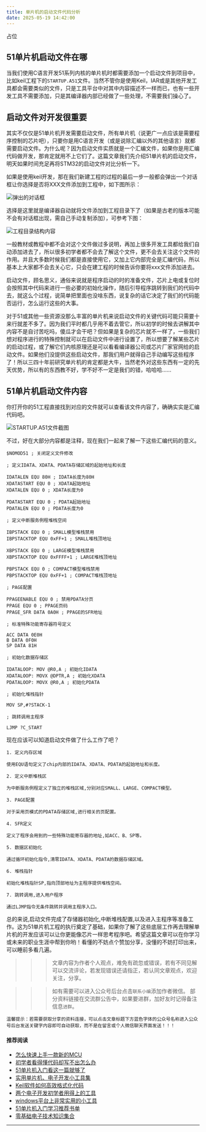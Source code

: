 ```yaml
---
title: 单片机的启动文件代码分析
date: 2025-05-19 14:42:00
---
```


占位
## 51单片机启动文件在哪
当我们使用C语言开发51系列内核的单片机时都需要添加一个启动文件到项目中，比如keil工程下的`STARTUP.A51`文件。当然不管你是使用Keil，IAR或是其他开发工具都会需要类似的文件，只是工具平台中对其中内容描述不一样而已，也有一些开发工具不需要添加，只是其编译器内部已经做了一些处理，不需要我们操心了。

## 启动文件对开发很重要
其实不仅仅是51单片机开发需要启动文件，所有单片机（说更广一点应该是需要程序控制的芯片吧），只要你是用C语言开发（或是说除汇编以外的其他语言）就都需要启动文件。为什么呢？因为启动文件实质就是一个汇编文件，如果你是用汇编代码做开发，那肯定就用不上它们了。这篇文章我们先介绍51单片机的启动文件，明天如果时间充足再将STM32的启动文件对比分析一下。

如果是使用keil开发，那在我们新建工程的过程的最后一步一般都会弹出一个对话框让你选择是否将XXX文件添加到工程中，如下图所示：

![弹出的对话框](https://files.mdnice.com/user/38598/9d5b4371-1904-4e5d-9093-a73aa5254c88.png)

选择是这里就是编译器自动就将文件添加到工程目录下了（如果是古老的版本可能不会有对话框出现，需自己手动复制添加），可参考下图：

![工程目录结构内容](https://files.mdnice.com/user/38598/a591d2c7-352b-45b5-9039-f9f8de14a4e2.png)

一般教材或教程中都不会对这个文件做过多说明，再加上很多开发工具都给我们自动添加进去了，所以很多初学者都不会去了解这个文件，更不会去关注这个文件的作用。并且大多数时候我们都是直接使用它，又加上它内部完全是汇编代码，所以基本上大家都不会去关心它，只会在建工程的时候告诉你要将xxx文件添加进去。

启动文件，顾名思义，通俗来说就是程序启动的时的准备文件，芯片上电或复位时会按照其中代码来进行一些必要的初始化操作，随后引导程序跳转到我们的代码中去，就这么个过程，说简单把里面也没啥东西，说复杂的话它决定了我们的代码能否运行，怎么运行这些的大事。

对于51或其他一些资源没那么丰富的单片机来说启动文件的关键代码可能只需要十来行就差不多了。因为我们平时都几乎用不着去管它，所以初学的时候去讲解其中内容不是自讨苦吃吗，傻瓜才会干吧？但如果是复杂的芯片就不一样了，一些我们想对程序进行的特殊控制就可以在启动文件中进行设置了，所以想要了解某些芯片的启动过程，或了解它们内核原理还是可以看看编译器公司或芯片厂家官网给的启动文件。如果他们没提供这些启动文件，那我们用户就得自己手动编写这些程序了！所以三四十年前研究单片机的肯定都是大牛，当然老外对这些东西有一定的先天优势，所以有的东西教不好，学不好不一定是我们的错，哈哈哈……

## 51单片机启动文件内容
你打开你的51工程直接找到对应的文件就可以查看该文件内容了，确确实实是汇编代码吧。

![STARTUP.A51文件截图](https://files.mdnice.com/user/38598/8280dbd6-7d9a-49c2-940e-7992b0357a8b.png)

不过，好在大部分内容都是注释，现在我们一起来了解一下这些汇编代码的意义。

```assembly
$NOMOD51 ; 关闭定义文件修改

; 定义IDATA、XDATA、PDATA存储区域的起始地址和长度

IDATALEN EQU 80H ; IDATA长度为80H
XDATASTART EQU 0 ; XDATA起始地址
XDATALEN EQU 0 ; XDATA长度为0

PDATASTART EQU 0 ; PDATA起始地址 
PDATALEN EQU 0 ; PDATA长度为0

; 定义中断服务例程堆栈空间

IBPSTACK EQU 0 ; SMALL模型堆栈禁用
IBPSTACKTOP EQU 0xFF+1 ; SMALL堆栈顶地址 

XBPSTACK EQU 0 ; LARGE模型堆栈禁用
XBPSTACKTOP EQU 0xFFFF+1 ; LARGE堆栈顶地址

PBPSTACK EQU 0 ; COMPACT模型堆栈禁用
PBPSTACKTOP EQU 0xFF+1 ; COMPACT堆栈顶地址

; PAGE配置

PPAGEENABLE EQU 0 ; 禁用PDATA分页
PPAGE EQU 0 ; PPAGE页码
PPAGE_SFR DATA 0A0H ; PPAGE的SFR地址

; 标准特殊功能寄存器符号定义

ACC DATA 0E0H 
B DATA 0F0H
SP DATA 81H 

; 初始化数据存储区 

IDATALOOP: MOV @R0,A ; 初始化IDATA
XDATALOOP: MOVX @DPTR,A ; 初始化XDATA
PDATALOOP: MOVX @R0,A ; 初始化PDATA

; 初始化堆栈指针

MOV SP,#?STACK-1

; 跳转调用主程序

LJMP ?C_START
```

现在应该可以知道启动文件做了什么工作了吧？
````
1. 定义内存区域

使用EQU语句定义了chip内部的IDATA、XDATA、PDATA的起始地址和长度。

2. 定义中断堆栈区

为中断服务例程定义了独立的堆栈区域,分别对应SMALL、LARGE、COMPACT模型。

3. PAGE配置

对于采用页模式的PDATA存储区域,进行相关的页配置。

4. SFR定义

定义了程序会用到的一些特殊功能寄存器的地址,如ACC、B、SP等。

5. 数据区初始化

通过循环初始化指令,清零IDATA、XDATA、PDATA的数据存储区域。

6. 堆栈指针

初始化堆栈指针SP,指向顶部地址为主程序提供堆栈空间。

7. 跳转调用,进入用户程序

通过LJMP指令无条件跳转并调用主程序入口。

````
总的来说,启动文件完成了存储器初始化,中断堆栈配置,以及进入主程序等准备工作。这为51单片机工程的执行奠定了基础，如果你了解了这些底层工作再去理解单片机的开发应该可以让你更能像芯片一样思考程序吧。希望这篇文章可以在你学习或未来的职业生涯中帮到你哟！看懂的不妨点个赞加分享，没懂的不妨打印出来，可以睡前多看几遍。

>>>文章内容为作者个人观点，难免有疏忽或错误，若有不同见解可以交流评论，若发现错误还请指正，若认同文章观点，欢迎关注，分享。

>>>如有需要可以进入公众号后台点击`联系小编`添加作者微信。
部分资料链接在交流群公告中，如果要进群，加好友时记得备注信息`进群`。

`温馨提示：若需要获取分享的资料连接，可以点击文章标题下方蓝色字体的公众号名称进入公众号后台发送关键字内容即可自动获取，而不是在留言或个人微信聊天界面发送！！！`

#### 推荐阅读
- [怎么快速上手一款新的MCU](https://mp.weixin.qq.com/s?__biz=MzI1OTQ4MTg4Ng==&mid=2247485581&idx=1&sn=b36e6536717774f7931c7aa93d5b237a&chksm=ea7900fcdd0e89ea0db13737720edc996fcb3fdbab3e43b4a92316240ac66d4b5a8bf9a07e78&token=466212876&lang=zh_CN#rd)
- [初学者看得懂代码却写不出怎么办](https://mp.weixin.qq.com/s?__biz=MzI1OTQ4MTg4Ng==&mid=2247485862&idx=1&sn=830ede5ac467c8d396adfbea141f0526&chksm=ea7901d7dd0e88c1e8e5396305ab83c6fbd884cf356ad64c54463230364e865a1659f193dd1f&token=63320980&lang=zh_CN#rd)
- [51单片机入门看这一篇就够了](https://mp.weixin.qq.com/s?__biz=MzI1OTQ4MTg4Ng==&mid=2247485523&idx=1&sn=b7fcd1b86e2467d6f03b1a520c39bb06&chksm=ea790022dd0e893452c4994fa16d63111b16d9878c303712f695b58b7af360b7b18c1ed4b201&token=1711068967&lang=zh_CN#rd)
- [实用单片机、电子开发小工具集](https://mp.weixin.qq.com/s?__biz=MzI1OTQ4MTg4Ng==&mid=2247485606&idx=1&sn=2b433faa2e436fc762dc538c9cf3fe14&chksm=ea7900d7dd0e89c169f8948ff3d423016c8f51f1c914eb7b0d20cba8145b9ffa54815915d67b&token=1580674001&lang=zh_CN#rd)
- [Keil软件如何高效格式化代码](https://mp.weixin.qq.com/s?__biz=MzI1OTQ4MTg4Ng==&mid=2247485572&idx=1&sn=17cefa35d9d660083d419a7e9b6db6f7&chksm=ea7900f5dd0e89e35b65ba26354cc69ad24f686d8e18abd34e0932567a9345e8c9ed653eee6b&token=1711068967&lang=zh_CN#rd)
- [两个电子开发初学者用得上的工具](https://mp.weixin.qq.com/s?__biz=MzI1OTQ4MTg4Ng==&mid=2247485987&idx=1&sn=106e52add61999ae4bddd8b28c7ed2b1&chksm=ea790252dd0e8b44e36e26f20153b1bd73a0fff98ef3c50330358435a9dfac2d97e04a30d59e&token=63320980&lang=zh_CN#rd)
- [windows平台上非常实用的小工具](https://mp.weixin.qq.com/s?__biz=MzI1OTQ4MTg4Ng==&mid=2247485420&idx=2&sn=728ca4abbadf7caf51c392e7d7045cbe&chksm=ea790f9ddd0e868b9fa162c80db1876199845f387bbe851c8d38a4e8412329ae635916c13cfb&token=1711068967&lang=zh_CN#rd)
- [51单片机入门学习推荐书单](https://mp.weixin.qq.com/s?__biz=MzI1OTQ4MTg4Ng==&mid=2247485689&idx=3&sn=d4c0d26781f307ffd26defdc4022c928&chksm=ea790088dd0e899e2872692b9568309e779acfc515e82c28a853d4228de2e2b8f7ee7149913f&token=63320980&lang=zh_CN#rd)
- [零基础电子技术知识集合](https://mp.weixin.qq.com/s?__biz=MzI1OTQ4MTg4Ng==&mid=2247485689&idx=4&sn=211c2d0871a19c5e92cdf0c34f01d96b&chksm=ea790088dd0e899e3042a649a346bc98e94189d1fd18da2b954a7ddb781582dc2d0a82e07f4d&token=970763775&lang=zh_CN#rd)
----

